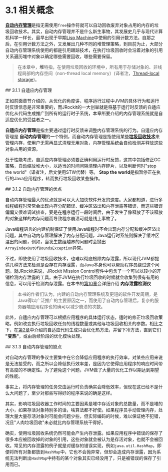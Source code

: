 # 3.1 相关概念

[**自动内存管理**][1]是指无需使用`free`操作符就可以自动回收废弃对象占用的内存的垃圾回收技术。其实，自动内存管理并不是什么新生事物，其发展史几乎与现代计算机科学一样长，最早出现于早期[Lisp Machine][2]中使用的引用计数方法。自那之后，在引用计数方法之外，又发展出几种不同的堆管理策略，到目前为止，大部分自动内存管理系统使用的都是引用跟踪技术，在执行垃圾回收时会沿着对象的引用关系遍历堆中对象以确定哪些需要回收，哪些需要保留。

>在本章中，**堆**特指，在使用垃圾回收的环境中，所有用于存储对象的、非线程局部的内存空间（non-thread local memory）(译者注，[Thread-local storage][3])。

<a name="3.1.1" />
## 3.1.1 自适应内存管理

正如前面章节介绍的，从优化的角度讲，程序运行过程中JVM的具体行为和运行时反馈信息是非常重要的，而JRockit的一大创举就是将基于运行时反馈的自适应优化从代码生成推广到所有的运行时子系统，本章所要介绍的内存管理系统就是自适应优化的受益者之一。

**自适应内存管理**是指主要通过运行时反馈来调整内存管理系统的行为。自适应内存管理是 **自动内存管理**的一个特例，而自动内存管理是指使用某些[**垃圾回收技术**][4]来管理内存，使用户无需再显式清理无用对象，内存管理系统会自动检测并释放这些对象占用的资源。

处于性能考虑，自适应内存管理必须要正确利用运行时反馈，这其中包括修正GC策略，自动缩放堆大小，以适当的时间间隔清理内存碎片，以及判断何时"stop the world"（译者注，后文使用STW代替）等。 **Stop the world**是指暂停正在执行的Java应用程序，转而执行垃圾回收某些操作。

<a name="3.1.2" />
## 3.1.2 自动内存管理的优点

自动内存管理最大的优点就是可以大大加快软件开发的速度。大家都知道，进行多线程编程时常常会出现内存分配错误、缓冲区溢出和内存泄露等错误，而这些错误偏偏又很难调试排查，要是在程序运行一段时间后，由于发生了像释放了不该释放的对象这样的内存问题而导致程序崩溃可就是线上事故了。

Java编程语言的内建机制保证了使用Java编程时不会出现内存分配和缓冲区溢出问题，其中自动内存管理解决了内存分配问题，Java运行时系统则解决了缓冲区溢出的问题，例如，当发生数组越界的问题时会抛出`ArrayIndexOutOfBoundsException`异常。

不过，即使使用了垃圾回收技术，也难以彻底根除内存泄露，所以现代JVM都提供几种方法来检测是否存在内存泄露，而Java本身也可以帮助程序员绕过这个问题。就JRockit来说，JRockit Mission Control套件中包含了一个可以以较小的开销检测内存泄露的工具。由于JVM在执行垃圾回收的时候就会收集到很有有用的信息，可以用于检测内存泄露。在本书的[第10章][5]会详细介绍 **内存泄露检测仪**

>本书的作者们认为，内建的自动内存管理系统及更短的软件开发周期，是Java得以广泛推广的主要原因之一，而使用了自动内存管理后，复杂的服务器端应用程序也的确可以减少崩溃的次数。

此外，自适应内存管理可以根据应用程序的具体运行状态，适时的修正垃圾回收策略，例如改变执行垃圾回收任务的线程数量或其他与垃圾回收相关的参数。相比之下，在[第2章][6]中介绍的自适应代码生成只会优化热方法，并留下冷方法，直到它们 **"变热"**，或由后续阶段的优化模块处理。

<a name="3.1.3" />
## 3.1.3 自动内存管理的缺点

对自动内存管理的争议主要集中在它会降低应用程序的执行效率，对某些应用来说是无法接受的，而之所以会降低执行效率差，是因为它使得应用程序的响应时间带有高度的不确定性。为了避免这个问题，JVM做了大量的优化工作以期达到期望的性能。

事实上，将内存管理的任务交由运行时负责确实会降低效率，但现在这已经不是什么大问题了，至少对那些写得好的程序来说的确是这样。

其实，影响垃圾回收器工作时间的主要因素是堆中存活对象的总数量，而不是堆的大小，如果存活对象特别多的话，啥算法都不好使。如果程序员手动管理内存，处理大量大量存活对象时可能会问题少些，但实际编码的时候，难以保证绝不犯错，况且"人肉垃圾回收"未必就比内存管理系统干得好。

确实，使用垃圾回收系统仍然可能会产生内存泄露。如果应用程序中错误的保存了很多本应被回收掉的对象的引用，这些对象就会被认为是存活对象，也就不会被回收。常见的内存泄露的例子就是对缓存的错误实现，例如`java.util.HashMap`，即便将所有对象都放到`HashMap`中，它也不会抛异常，但却会造成内存泄露，因为系统无法判断出`HashMap`中持有的某个对象其实已经没用了，只是被错误的保存了引用而已。



[1]:    http://en.wikipedia.org/wiki/Automatic_memory_management
[2]:    http://en.wikipedia.org/wiki/Lisp_machine
[3]:    http://en.wikipedia.org/wiki/Thread-local_storage
[4]:    http://en.wikipedia.org/wiki/Garbage_collection_(computer_science)
[5]:    ../chap5/5.md
[6]:    ../chap2/2.md
